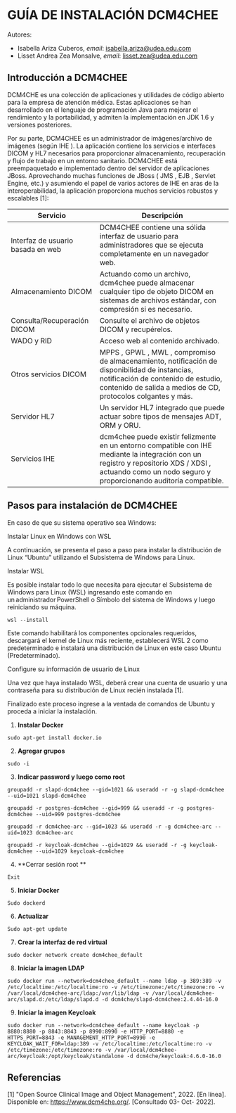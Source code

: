
# GUÍA DE INSTALACIÓN DCM4CHEE

Autores: 
* Isabella Ariza Cuberos, *email*: isabella.ariza@udea.edu.com
* Lisset Andrea Zea Monsalve, *email*: lisset.zea@udea.edu.com

## Introducción a DCM4CHEE

DCM4CHE es una colección de aplicaciones y utilidades de código abierto para la empresa de atención médica. Estas aplicaciones se han desarrollado en el lenguaje de programación Java para mejorar el rendimiento y la portabilidad, y admiten la implementación en JDK 1.6 y versiones posteriores.

Por su parte, DCM4CHEE es un administrador de imágenes/archivo de imágenes (según IHE ). La aplicación contiene los servicios e interfaces DICOM y HL7 necesarios para proporcionar almacenamiento, recuperación y flujo de trabajo en un entorno sanitario. DCM4CHEE está preempaquetado e implementado dentro del servidor de aplicaciones JBoss. Aprovechando muchas funciones de JBoss ( JMS , EJB , Servlet Engine, etc.) y asumiendo el papel de varios actores de IHE en aras de la interoperabilidad, la aplicación proporciona muchos servicios robustos y escalables [1]:

|Servicio|Descripción|
|--------|--------|
|Interfaz de usuario basada en web|DCM4CHEE contiene una sólida interfaz de usuario para administradores que se ejecuta completamente en un navegador web.|
|Almacenamiento DICOM|Actuando como un archivo, dcm4chee puede almacenar cualquier tipo de objeto DICOM en sistemas de archivos estándar, con compresión si es necesario.|
|Consulta/Recuperación DICOM|Consulte el archivo de objetos DICOM y recupérelos.|
|WADO y RID|Acceso web al contenido archivado.|
|Otros servicios DICOM|MPPS , GPWL , MWL , compromiso de almacenamiento, notificación de disponibilidad de instancias, notificación de contenido de estudio, contenido de salida a medios de CD, protocolos colgantes y más.|
|Servidor HL7|Un servidor HL7 integrado que puede actuar sobre tipos de mensajes ADT, ORM y ORU.|
|Servicios IHE|dcm4chee puede existir felizmente en un entorno compatible con IHE mediante la integración con un registro y repositorio XDS / XDSI , actuando como un nodo seguro y proporcionando auditoría compatible.|

## Pasos para instalación de DCM4CHEE

En caso de que su sistema operativo sea Windows: 

Instalar Linux en Windows con WSL 

A continuación, se presenta el paso a paso para instalar la distribución de Linux “Ubuntu” utilizando el Subsistema de Windows para Linux. 

Instalar WSL 

Es posible instalar todo lo que necesita para ejecutar el Subsistema de Windows para Linux (WSL) ingresando este comando en un administrador PowerShell o Símbolo del sistema de Windows y luego reiniciando su máquina. 
```
wsl --install 
```

Este comando habilitará los componentes opcionales requeridos, descargará el kernel de Linux más reciente, establecerá WSL 2 como predeterminado e instalará una distribución de Linux en este caso Ubuntu (Predeterminado).

Configure su información de usuario de Linux 

Una vez que haya instalado WSL, deberá crear una cuenta de usuario y una contraseña para su distribución de Linux recién instalada [1]. 

Finalizado este proceso ingrese a la ventada de comandos de Ubuntu y proceda a iniciar la instalación. 

1. **Instalar Docker** 

```
sudo apt-get install docker.io 
```
2. **Agregar grupos** 
```
sudo -i 
```
3. **Indicar password y luego como root**

```
groupadd -r slapd-dcm4chee --gid=1021 && useradd -r -g slapd-dcm4chee --uid=1021 slapd-dcm4chee 

groupadd -r postgres-dcm4chee --gid=999 && useradd -r -g postgres-dcm4chee --uid=999 postgres-dcm4chee 

groupadd -r dcm4chee-arc --gid=1023 && useradd -r -g dcm4chee-arc --uid=1023 dcm4chee-arc 

groupadd -r keycloak-dcm4chee --gid=1029 && useradd -r -g keycloak-dcm4chee --uid=1029 keycloak-dcm4chee  
```
4. **Cerrar sesión root **
```
Exit 
```

5. **Iniciar Docker**
```
Sudo dockerd 
```
 
6. **Actualizar**
```
Sudo apt-get update 
```
7. **Crear la interfaz de red virtual**
```
sudo docker network create dcm4chee_default 
```
8. **Iniciar la imagen LDAP**
```
sudo docker run --network=dcm4chee_default --name ldap -p 389:389 -v /etc/localtime:/etc/localtime:ro -v /etc/timezone:/etc/timezone:ro -v /var/local/dcm4chee-arc/ldap:/var/lib/ldap -v /var/local/dcm4chee-arc/slapd.d:/etc/ldap/slapd.d -d dcm4che/slapd-dcm4chee:2.4.44-16.0 
```

9. **Iniciar la imagen Keycloak**
```
sudo docker run --network=dcm4chee_default --name keycloak -p 8880:8880 -p 8843:8843 -p 8990:8990 -e HTTP_PORT=8880 -e HTTPS_PORT=8843 -e MANAGEMENT_HTTP_PORT=8990 -e KEYCLOAK_WAIT_FOR=ldap:389 -v /etc/localtime:/etc/localtime:ro -v /etc/timezone:/etc/timezone:ro -v /var/local/dcm4chee-arc/keycloak:/opt/keycloak/standalone -d dcm4che/keycloak:4.6.0-16.0 
```

 
 

## Referencias

[1] "Open Source Clinical Image and Object Management", 2022. [En línea]. Disponible en:
https://www.dcm4che.org/. [Consultado 03- Oct- 2022].

